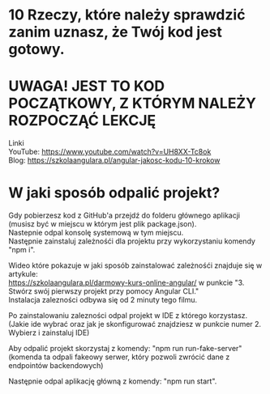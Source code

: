 # 10 Rzeczy, które należy sprawdzić zanim uznasz, że Twój kod jest gotowy.

# UWAGA! JEST TO KOD POCZĄTKOWY, Z KTÓRYM NALEŻY ROZPOCZĄĆ LEKCJĘ 

Linki <br />
YouTube: https://www.youtube.com/watch?v=UH8XX-Tc8ok <br />
Blog: https://szkolaangulara.pl/angular-jakosc-kodu-10-krokow <br />

# W jaki sposób odpalić projekt?

Gdy pobierzesz kod z GitHub'a przejdź do folderu głównego aplikacji (musisz być w miejscu w którym jest plik package.json). <br />
Nastepnie odpal konsolę systemową w tym miejscu.<br />
Następnie zainstaluj zależnośći dla projektu przy wykorzystaniu komendy "npm i".<br />

Wideo które pokazuje w jaki sposób zainstalować zależnośći znajduje się w artykule:<br />
https://szkolaangulara.pl/darmowy-kurs-online-angular/ w punkcie "3. Stwórz swój pierwszy projekt przy pomocy Angular CLI."<br />
Instalacja zalezności odbywa się od 2 minuty tego filmu.<br />

Po zainstalowaniu zalezności odpal projekt w IDE z którego korzystasz. <br />
(Jakie ide wybrać oraz jak je skonfigurować znajdziesz w punkcie numer 2. Wybierz i zainstaluj IDE) <br />

Aby odpalić projekt skorzystaj z komendy: "npm run run-fake-server" (komenda ta odpali fakeowy serwer, który pozwoli zwrócić dane z endpointów backendowych)<br />

Następnie odpal aplikację główną z komendy: "npm run start".






